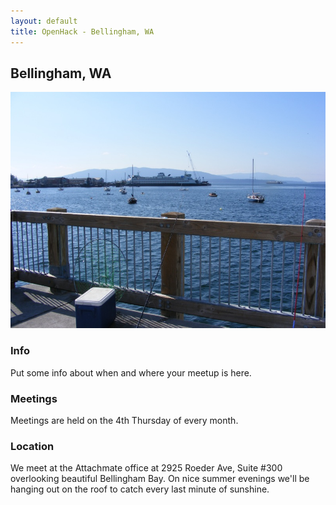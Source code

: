 ```yaml
---
layout: default
title: OpenHack - Bellingham, WA
---
```


## Bellingham, WA

![Bellingham](/bellingham/images/bellingham_bay.jpg)

### Info

Put some info about when and where your meetup is here.

### Meetings

Meetings are held on the 4th Thursday of every month.

### Location

We meet at the Attachmate office at 2925 Roeder Ave, Suite #300 overlooking beautiful Bellingham Bay.
On nice summer evenings we'll be hanging out on the roof to catch every last minute of sunshine.
